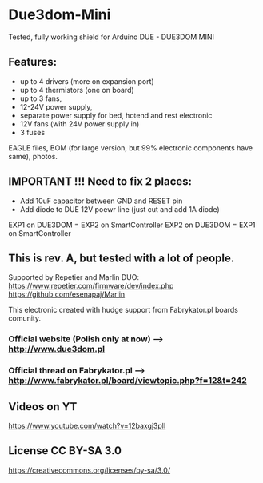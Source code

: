 # Due3dom-Mini
Tested, fully working shield for Arduino DUE - DUE3DOM MINI

## Features:

- up to 4 drivers (more on expansion port)
- up to 4 thermistors (one on board)
- up to 3 fans,
- 12-24V power supply,
- separate power supply for bed, hotend and rest electronic
- 12V fans (with 24V power supply in)
- 3 fuses

EAGLE files, BOM (for large version, but 99% electronic components have same), photos.

## IMPORTANT !!! Need to fix 2 places:
 - Add 10uF capacitor between GND and RESET pin
 - Add diode to DUE 12V poewr line (just cut and add 1A diode)

EXP1 on DUE3DOM = EXP2 on SmartController
EXP2 on DUE3DOM = EXP1 on SmartController

## This is rev. A, but tested with a lot of people.

Supported by Repetier and Marlin DUO:
https://www.repetier.com/firmware/dev/index.php
https://github.com/esenapaj/Marlin

This electronic created with hudge support from Fabrykator.pl boards comunity.

### Official website (Polish only at now) --> http://www.due3dom.pl
### Official thread on Fabrykator.pl --> http://www.fabrykator.pl/board/viewtopic.php?f=12&t=242

## Videos on YT
https://www.youtube.com/watch?v=12baxgj3plI

## License CC BY-SA 3.0
https://creativecommons.org/licenses/by-sa/3.0/
